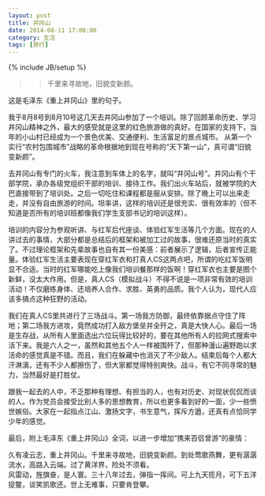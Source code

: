 ```yaml
---
layout: post
title: 井冈山
date: 2014-08-11 17:00:00
category: 生活
tags: [旅行]
---
```

{% include JB/setup %}

>>千里来寻故地，旧貌变新颜。

<!--more-->

这是毛泽东《重上井冈山》里的句子。

我于8月8号到8月10号这几天去井冈山参加了一个培训。除了回顾革命历史、学习井冈山精神之外，最大的感受就是这里的红色旅游做的真好。在国家的支持下，当年的小山村已经成为一个景色优美、交通便利、生活富足的景点城市。
从第一个实行“农村包围城市”战略的革命根据地到现在号称的“天下第一山”，真可谓“旧貌变新颜”。

去井冈山有专门的火车，我注意到车体上的名字，就叫“井冈山号”。井冈山有个干部学院，承办各级党组织干部的培训、接待工作。我们出火车站后，就被学院的大巴直接带到了培训处。之后一切吃住和课程都是服从安排。除了晚上可以出来走走，并没有自由旅游的时间。坦率讲，这样的培训还是很充实、很有效率的（但不知道是否所有的培训班都像我们学生支部书记的培训这样）。

培训的内容分为参观听讲、与红军后代座谈、体验红军生活等几个方面。现在的人讲过去的事情，大部分都是总结后的框架和被加工过的故事，很难还原当时的真实了。不过理论框架和先辈故事也自有其一份美感：前者展示了逻辑，后者宣传正能量。体验红军生活主要表现在穿红军衣和打真人CS这两点吧，所谓的吃红军饭明显不合适。当时的红军哪能吃上像我们培训餐那样的饭啊！穿红军衣也主要是图个新鲜，没太大作用。但是，真人CS（模拟战斗）不得不说是一项非常有效的培训活动！不仅磨练身体、还培养人合作、求胜、英勇的品质。我个人认为，现代人应该多搞点这种狂野的活动。

我们在真人CS里共进行了三场战斗。第一场我方防御，最终依靠据点守住了阵地；第二场我方进攻，竟然成功打入敌方堡垒并全歼之，真是大快人心。最后一场是生存战，从所有人里面选出六位玩得比较好的，要在其他所有人的拉网式搜索中活下来。我是六人之一，虽然和其他五个人一样被围歼了，但那种漫山遍野跑以求活命的感觉真是不错。而且，我们在躲藏中也消灭了不少敌人。结束后每个人都大汗淋漓，还有不少人都擦伤了，但大家都觉得特别爽快。战斗，有它不同寻常的魅力，当然最好是打胜仗。

跟我一起去的人中，不乏那种有理想、有担当的人，也有对历史、对现状侃侃而谈的人。作为党员会接受比别人多的思想教育，所以也更多看到好的一面，少一些愤世嫉俗。大家在一起指点江山、激扬文字，书生意气，挥斥方遒，还真有点恰同学少年的感觉。

最后，附上毛泽东《重上井冈山》全词，以进一步增加“携来百侣曾游”的豪情：

久有凌云志，重上井冈山。千里来寻故地，旧貌变新颜。到处莺歌燕舞，更有潺潺流水，高路入云端。过了黄洋界，险处不须看。  
风雷动，旌旗奋，是人寰。三十八年过去，弹指一挥间。可上九天揽月，可下五洋捉鳖，谈笑凯歌还。世上无难事，只要肯登攀。
